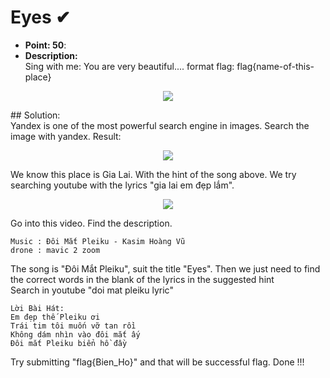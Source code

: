 # Eyes ✔
- **Point: 50**:<br>
- **Description:**<br>
Sing with me: You are very beautiful.... format flag: flag{name-of-this-place}<br>
<p align="center">
<img src=https://user-images.githubusercontent.com/48288606/138620521-7e29fd8d-2ff5-4b8d-b76b-25f537b90ed4.jpg>
 </p>
## Solution:<br>
Yandex is one of the most powerful search engine in images. Search the image with yandex. Result:
<p align="center">
<img src=https://user-images.githubusercontent.com/48288606/138620863-eced5731-2b35-4d0f-8ef7-3b30e87526b6.png>
 </p>
We know this place is Gia Lai. With the hint of the song above. We try searching youtube with the lyrics "gia lai em đẹp lắm". 
<p align="center">
<img src=https://user-images.githubusercontent.com/48288606/138621035-919f5fd4-e8ae-4e03-9ea4-daeab0573c09.png>
 </p>
Go into this video. Find the description. <br>

```
Music : Đôi Mắt Pleiku - Kasim Hoàng Vũ
drone : mavic 2 zoom
```

The song is "Đôi Mắt Pleiku", suit the title "Eyes". Then we just need to find the correct words in the blank of the lyrics in the suggested hint<br>
Search in youtube "doi mat pleiku lyric"<br>

```
Lời Bài Hát:
Em đẹp thế Pleiku ơi 
Trái tim tôi muốn vỡ tan rồi 
Không dám nhìn vào đôi mắt ấy 
Đôi mắt Pleiku biển hồ đầy 
```
Try submitting "flag{Bien_Ho}" and that will be successful flag. Done !!!
